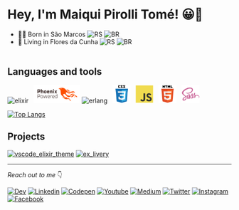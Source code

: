 # Hey, I'm Maiqui Pirolli Tomé!  😀👋
- 👶🏻 Born in São Marcos <img src="https://raw.githubusercontent.com/stevenrskelton/flag-icon/master/png/75/br/rio_grande_do_sul.png" alt="RS" width="16" height="11"/> <img src="https://raw.githubusercontent.com/stevenrskelton/flag-icon/master/png/16/country-4x3/br.png" alt="BR" width="16" height="11"/>
- 🏡 Living in Flores da Cunha <img src="https://raw.githubusercontent.com/stevenrskelton/flag-icon/master/png/75/br/rio_grande_do_sul.png" alt="RS" width="16" height="11"/> <img src="https://raw.githubusercontent.com/stevenrskelton/flag-icon/master/png/16/country-4x3/br.png" alt="BR" width="16" height="11"/>
<br /><br />

## Languages and tools

<img alt="elixir" height="40" src="https://elixir-lang.org/images/logo/logo.png"> &nbsp;
<img alt="phoenix" height="40" src="https://github.com/phoenixframework/media/blob/master/badges/poweredby-phoenix-badge1-02.png">
<img alt="erlang" height="40" src="https://www.erlang.org/img/erlang.png"> &nbsp;
<img alt="css3" height="40" src="https://raw.githubusercontent.com/devicons/devicon/master/icons/css3/css3-original-wordmark.svg"> &nbsp;
<img alt="javascript" height="40" src="https://raw.githubusercontent.com/devicons/devicon/master/icons/javascript/javascript-original.svg"> &nbsp;
<img alt="html5" height="40" src="https://raw.githubusercontent.com/devicons/devicon/master/icons/html5/html5-original-wordmark.svg"> &nbsp;
<img alt="sass" height="40" src="https://raw.githubusercontent.com/devicons/devicon/master/icons/sass/sass-original.svg"> &nbsp;
<br />

[![Top Langs](https://github-readme-stats.vercel.app/api/top-langs/?username=maiquitome&langs_count=20&theme=radical)](https://github-readme-stats.vercel.app/api/top-langs/?username=maiquitome&langs_count=20&theme=radical)

## Projects

[![vscode_elixir_theme](https://github-readme-stats.vercel.app/api/pin/?username=maiquitome&repo=vscode_elixir_theme&theme=radical)](https://github.com/maiquitome/vscode_elixir_theme)
[![ex_livery](https://github-readme-stats.vercel.app/api/pin/?username=maiquitome&repo=ex_livery&theme=radical)](https://github.com/maiquitome/ex_livery)
<hr>

*Reach out to me* 👇

[![Dev](https://img.shields.io/badge/DEV-000000?style=flat-square&logo=dev.to&logoColor=white "Dev")](https://dev.to/maiquitome)
[![Linkedin](https://img.shields.io/badge/LinkedIn-0A66C2.svg?&style=flat-square&logo=linkedin&logoColor=white "Linkedin")](https://www.linkedin.com/in/maiquitome)
[![Codepen](https://img.shields.io/badge/Codepen-000000?style=flat-square&logo=codepen&logoColor=white "Codepen")](https://codepen.io/maiquitome)
[![Youtube](https://img.shields.io/badge/YouTube-FF0000?style=flat-square&logo=youtube&logoColor=white "Youtube")](https://www.youtube.com/channel/UCoXn0XyxLsKpIE5px0UNuEw)
[![Medium](https://img.shields.io/badge/Medium-black?&style=flat-square&logo=medium&logoColor=white "Medium")](https://medium.com/@maiquitome)
[![Twitter](https://img.shields.io/badge/Twitter-1DA1F2?&style=flat-square&logo=twitter&logoColor=white "Twitter")](https://twitter.com/MaiquiTome)
[![Instagram](https://img.shields.io/badge/Instagram-D8226B.svg?&style=flat-square&logo=instagram&logoColor=white "Instagram")](https://www.instagram.com/maiquitome)
[![Facebook](https://img.shields.io/badge/Facebook-0674E7.svg?&style=flat-square&logo=facebook&logoColor=white "Facebook")](https://www.facebook.com/maiquitome)
